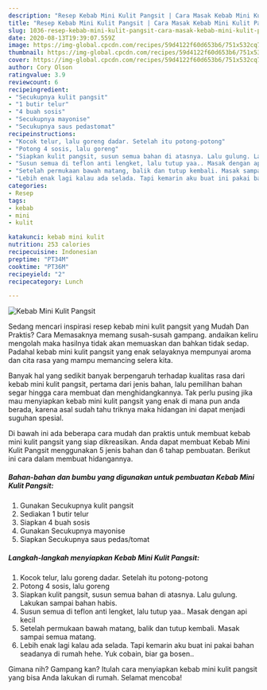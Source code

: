 ```yaml
---
description: "Resep Kebab Mini Kulit Pangsit | Cara Masak Kebab Mini Kulit Pangsit Yang Enak Dan Lezat"
title: "Resep Kebab Mini Kulit Pangsit | Cara Masak Kebab Mini Kulit Pangsit Yang Enak Dan Lezat"
slug: 1036-resep-kebab-mini-kulit-pangsit-cara-masak-kebab-mini-kulit-pangsit-yang-enak-dan-lezat
date: 2020-08-13T19:39:07.559Z
image: https://img-global.cpcdn.com/recipes/59d4122f60d653b6/751x532cq70/kebab-mini-kulit-pangsit-foto-resep-utama.jpg
thumbnail: https://img-global.cpcdn.com/recipes/59d4122f60d653b6/751x532cq70/kebab-mini-kulit-pangsit-foto-resep-utama.jpg
cover: https://img-global.cpcdn.com/recipes/59d4122f60d653b6/751x532cq70/kebab-mini-kulit-pangsit-foto-resep-utama.jpg
author: Cory Olson
ratingvalue: 3.9
reviewcount: 6
recipeingredient:
- "Secukupnya kulit pangsit"
- "1 butir telur"
- "4 buah sosis"
- "Secukupnya mayonise"
- "Secukupnya saus pedastomat"
recipeinstructions:
- "Kocok telur, lalu goreng dadar. Setelah itu potong-potong"
- "Potong 4 sosis, lalu goreng"
- "Siapkan kulit pangsit, susun semua bahan di atasnya. Lalu gulung. Lakukan sampai bahan habis."
- "Susun semua di teflon anti lengket, lalu tutup yaa.. Masak dengan api kecil"
- "Setelah permukaan bawah matang, balik dan tutup kembali. Masak sampai semua matang."
- "Lebih enak lagi kalau ada selada. Tapi kemarin aku buat ini pakai bahan seadanya di rumah hehe. Yuk cobain, biar ga bosen.."
categories:
- Resep
tags:
- kebab
- mini
- kulit

katakunci: kebab mini kulit 
nutrition: 253 calories
recipecuisine: Indonesian
preptime: "PT34M"
cooktime: "PT36M"
recipeyield: "2"
recipecategory: Lunch

---
```



![Kebab Mini Kulit Pangsit](https://img-global.cpcdn.com/recipes/59d4122f60d653b6/751x532cq70/kebab-mini-kulit-pangsit-foto-resep-utama.jpg)

Sedang mencari inspirasi resep kebab mini kulit pangsit yang Mudah Dan Praktis? Cara Memasaknya memang susah-susah gampang. andaikan keliru mengolah maka hasilnya tidak akan memuaskan dan bahkan tidak sedap. Padahal kebab mini kulit pangsit yang enak selayaknya mempunyai aroma dan cita rasa yang mampu memancing selera kita.



Banyak hal yang sedikit banyak berpengaruh terhadap kualitas rasa dari kebab mini kulit pangsit, pertama dari jenis bahan, lalu pemilihan bahan segar hingga cara membuat dan menghidangkannya. Tak perlu pusing jika mau menyiapkan kebab mini kulit pangsit yang enak di mana pun anda berada, karena asal sudah tahu triknya maka hidangan ini dapat menjadi suguhan spesial.


Di bawah ini ada beberapa cara mudah dan praktis untuk membuat kebab mini kulit pangsit yang siap dikreasikan. Anda dapat membuat Kebab Mini Kulit Pangsit menggunakan 5 jenis bahan dan 6 tahap pembuatan. Berikut ini cara dalam membuat hidangannya.

<!--inarticleads1-->

##### Bahan-bahan dan bumbu yang digunakan untuk pembuatan Kebab Mini Kulit Pangsit:

1. Gunakan Secukupnya kulit pangsit
1. Sediakan 1 butir telur
1. Siapkan 4 buah sosis
1. Gunakan Secukupnya mayonise
1. Siapkan Secukupnya saus pedas/tomat




<!--inarticleads2-->

##### Langkah-langkah menyiapkan Kebab Mini Kulit Pangsit:

1. Kocok telur, lalu goreng dadar. Setelah itu potong-potong
1. Potong 4 sosis, lalu goreng
1. Siapkan kulit pangsit, susun semua bahan di atasnya. Lalu gulung. Lakukan sampai bahan habis.
1. Susun semua di teflon anti lengket, lalu tutup yaa.. Masak dengan api kecil
1. Setelah permukaan bawah matang, balik dan tutup kembali. Masak sampai semua matang.
1. Lebih enak lagi kalau ada selada. Tapi kemarin aku buat ini pakai bahan seadanya di rumah hehe. Yuk cobain, biar ga bosen..




Gimana nih? Gampang kan? Itulah cara menyiapkan kebab mini kulit pangsit yang bisa Anda lakukan di rumah. Selamat mencoba!
